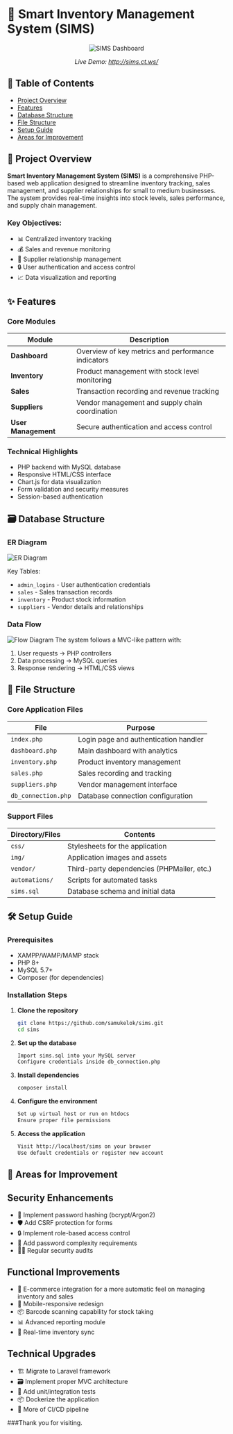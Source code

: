 # 🚀 Smart Inventory Management System (SIMS)

<div align="center">
  <img src="https://ucarecdn.com/e21998fa-f2ff-4d75-a96e-2a878cbf1582/sims.png" alt="SIMS Dashboard">
  <p><em>Live Demo: <a href="http://sims.ct.ws/" target="_blank">http://sims.ct.ws/</a></em></p>
</div>

## 📖 Table of Contents
- [Project Overview](#-project-overview)
- [Features](#-features)
- [Database Structure](#-database-structure)
- [File Structure](#-file-structure)
- [Setup Guide](#-setup-guide)
- [Areas for Improvement](#areas-for-improvement)

## 🌟 Project Overview

**Smart Inventory Management System (SIMS)** is a comprehensive PHP-based web application designed to streamline inventory tracking, sales management, and supplier relationships for small to medium businesses. The system provides real-time insights into stock levels, sales performance, and supply chain management.

### Key Objectives:
- 📊 Centralized inventory tracking
- 💰 Sales and revenue monitoring
- 🤝 Supplier relationship management
- 🔒 User authentication and access control
- 📈 Data visualization and reporting

## ✨ Features

### Core Modules
| Module | Description |
|--------|-------------|
| **Dashboard** | Overview of key metrics and performance indicators |
| **Inventory** | Product management with stock level monitoring |
| **Sales** | Transaction recording and revenue tracking |
| **Suppliers** | Vendor management and supply chain coordination |
| **User Management** | Secure authentication and access control |

### Technical Highlights
- PHP backend with MySQL database
- Responsive HTML/CSS interface
- Chart.js for data visualization
- Form validation and security measures
- Session-based authentication

## 🗃️ Database Structure

### ER Diagram
![ER Diagram](https://ucarecdn.com/eee307cc-80fe-41cd-af34-8401462369a6/_inventorymanagementsystem_db.png) 

Key Tables:
- `admin_logins` - User authentication credentials
- `sales` - Sales transaction records
- `inventory` - Product stock information
- `suppliers` - Vendor details and relationships

### Data Flow
![Flow Diagram](https://ucarecdn.com/ad163bd7-ebec-4a5c-85ea-1b4410ea152d/flow_diagram.png) 
The system follows a MVC-like pattern with:
1. User requests → PHP controllers
2. Data processing → MySQL queries
3. Response rendering → HTML/CSS views

## 📂 File Structure

### Core Application Files
| File | Purpose |
|------|---------|
| `index.php` | Login page and authentication handler |
| `dashboard.php` | Main dashboard with analytics |
| `inventory.php` | Product inventory management |
| `sales.php` | Sales recording and tracking |
| `suppliers.php` | Vendor management interface |
| `db_connection.php` | Database connection configuration |

### Support Files
| Directory/Files | Contents |
|-----------------|----------|
| `css/` | Stylesheets for the application |
| `img/` | Application images and assets |
| `vendor/` | Third-party dependencies (PHPMailer, etc.) |
| `automations/` | Scripts for automated tasks |
| `sims.sql` | Database schema and initial data |

## 🛠️ Setup Guide

### Prerequisites
- XAMPP/WAMP/MAMP stack
- PHP 8+
- MySQL 5.7+
- Composer (for dependencies)

### Installation Steps
1. **Clone the repository**
   ```bash
   git clone https://github.com/samukelok/sims.git
   cd sims
2. **Set up the database**
   ```bash
   Import sims.sql into your MySQL server 
   Configure credentials inside db_connection.php
3. **Install dependencies**
   ```bash
   composer install

4. **Configure the environment**
   ```bash
   Set up virtual host or run on htdocs
   Ensure proper file permissions

5. **Access the application**
   ```bash
   Visit http://localhost/sims on your browser
   Use default credentials or register new account

## 🔧 Areas for Improvement
## Security Enhancements
- 🔐 Implement password hashing (bcrypt/Argon2)
- 🛡️ Add CSRF protection for forms
- 🔒 Implement role-based access control
- 📝 Add password complexity requirements
- 🕵️‍♂️ Regular security audits

## Functional Improvements
- 🛒 E-commerce integration for a more automatic feel on managing inventory and sales
- 📱 Mobile-responsive redesign
- 📦 Barcode scanning capability for stock taking
- 📊 Advanced reporting module
- 🔄 Real-time inventory sync

## Technical Upgrades
- 🏗️ Migrate to Laravel framework
- 🗃️ Implement proper MVC architecture
- 🧪 Add unit/integration tests
- 📦 Dockerize the application
- 🔄 More of CI/CD pipeline

###Thank you for visiting.
